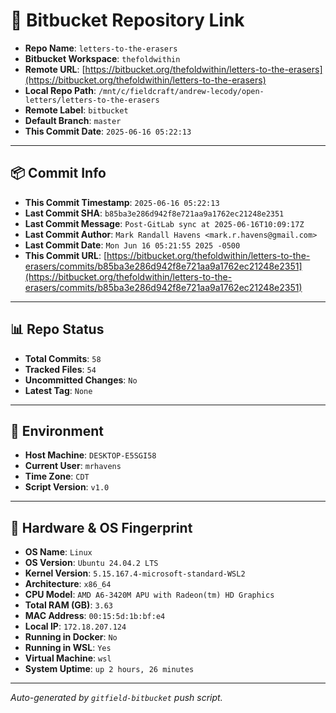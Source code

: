 # 🔗 Bitbucket Repository Link

- **Repo Name**: `letters-to-the-erasers`
- **Bitbucket Workspace**: `thefoldwithin`
- **Remote URL**: [https://bitbucket.org/thefoldwithin/letters-to-the-erasers](https://bitbucket.org/thefoldwithin/letters-to-the-erasers)
- **Local Repo Path**: `/mnt/c/fieldcraft/andrew-lecody/open-letters/letters-to-the-erasers`
- **Remote Label**: `bitbucket`
- **Default Branch**: `master`
- **This Commit Date**: `2025-06-16 05:22:13`

---

## 📦 Commit Info

- **This Commit Timestamp**: `2025-06-16 05:22:13`
- **Last Commit SHA**: `b85ba3e286d942f8e721aa9a1762ec21248e2351`
- **Last Commit Message**: `Post-GitLab sync at 2025-06-16T10:09:17Z`
- **Last Commit Author**: `Mark Randall Havens <mark.r.havens@gmail.com>`
- **Last Commit Date**: `Mon Jun 16 05:21:55 2025 -0500`
- **This Commit URL**: [https://bitbucket.org/thefoldwithin/letters-to-the-erasers/commits/b85ba3e286d942f8e721aa9a1762ec21248e2351](https://bitbucket.org/thefoldwithin/letters-to-the-erasers/commits/b85ba3e286d942f8e721aa9a1762ec21248e2351)

---

## 📊 Repo Status

- **Total Commits**: `58`
- **Tracked Files**: `54`
- **Uncommitted Changes**: `No`
- **Latest Tag**: `None`

---

## 🧭 Environment

- **Host Machine**: `DESKTOP-E5SGI58`
- **Current User**: `mrhavens`
- **Time Zone**: `CDT`
- **Script Version**: `v1.0`

---

## 🧬 Hardware & OS Fingerprint

- **OS Name**: `Linux`
- **OS Version**: `Ubuntu 24.04.2 LTS`
- **Kernel Version**: `5.15.167.4-microsoft-standard-WSL2`
- **Architecture**: `x86_64`
- **CPU Model**: `AMD A6-3420M APU with Radeon(tm) HD Graphics`
- **Total RAM (GB)**: `3.63`
- **MAC Address**: `00:15:5d:1b:bf:e4`
- **Local IP**: `172.18.207.124`
- **Running in Docker**: `No`
- **Running in WSL**: `Yes`
- **Virtual Machine**: `wsl`
- **System Uptime**: `up 2 hours, 26 minutes`

---

_Auto-generated by `gitfield-bitbucket` push script._
